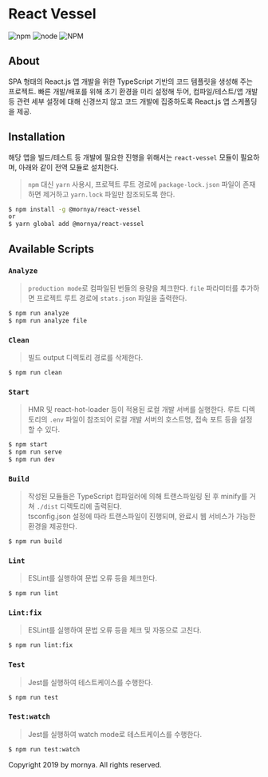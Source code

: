 # React Vessel
![npm](https://img.shields.io/npm/v/@mornya/react-vessel)
![node](https://img.shields.io/node/v/@mornya/react-vessel)
![NPM](https://img.shields.io/npm/l/@mornya/react-vessel)

## About
SPA 형태의 React.js 앱 개발을 위한 TypeScript 기반의 코드 템플릿을 생성해 주는 프로젝트. 빠른 개발/배포를 위해 초기 환경을 미리 설정해 두어, 컴파일/테스트/앱 개발 등 관련 세부 설정에 대해 신경쓰지 않고 코드 개발에 집중하도록 React.js 앱 스케폴딩을 제공.

## Installation
해당 앱을 빌드/테스트 등 개발에 필요한 진행을 위해서는 `react-vessel` 모듈이 필요하며, 아래와 같이 전역 모듈로 설치한다.
> `npm` 대신 `yarn` 사용시, 프로젝트 루트 경로에 `package-lock.json` 파일이 존재하면 제거하고 `yarn.lock` 파일만 참조되도록 한다.
```bash
$ npm install -g @mornya/react-vessel
or
$ yarn global add @mornya/react-vessel
```

## Available Scripts

### `Analyze`
> `production mode`로 컴파일된 번들의 용량을 체크한다. `file` 파라미터를 추가하면 프로젝트 루트 경로에 `stats.json` 파일을 출력한다.
```bash
$ npm run analyze
$ npm run analyze file
```

### `Clean`
> 빌드 output 디렉토리 경로를 삭제한다.
```bash
$ npm run clean
```

### `Start`
> HMR 및 react-hot-loader 등이 적용된 로컬 개발 서버를 실행한다. 루트 디렉토리의 `.env` 파일이 참조되어 로컬 개발 서버의 호스트명, 접속 포트 등을 설정 할 수 있다.
```bash
$ npm start
$ npm run serve
$ npm run dev
```

### `Build`
> 작성된 모듈들은 TypeScript 컴파일러에 의해 트랜스파일링 된 후 minify를 거쳐 `./dist` 디렉토리에 출력된다.<br>
 tsconfig.json 설정에 따라 트랜스파일이 진행되며, 완료시 웹 서비스가 가능한 환경을 제공한다.
```bash
$ npm run build
```

### `Lint`
> ESLint를 실행하여 문법 오류 등을 체크한다.
```bash
$ npm run lint
```

### `Lint:fix`
> ESLint를 실행하여 문법 오류 등을 체크 및 자동으로 고친다.
```bash
$ npm run lint:fix
```

### `Test`
> Jest를 실행하여 테스트케이스를 수행한다.
```bash
$ npm run test
```

### `Test:watch`
> Jest를 실행하여 watch mode로 테스트케이스를 수행한다.
```bash
$ npm run test:watch
```

Copyright 2019 by mornya. All rights reserved.
